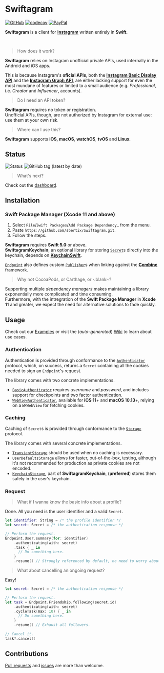 # Swiftagram
[![GitHub](https://img.shields.io/github/license/sbertix/Swiftagram)](LICENSE)
[![codecov](https://codecov.io/gh/sbertix/Swiftagram/branch/master/graph/badge.svg)](https://codecov.io/gh/sbertix/Swiftagram) [![PayPal](https://img.shields.io/badge/support-PayPal-blue?style=flat&logo=paypal)](https://www.paypal.me/sbertix)

**Swiftagram** is a client for [**Instagram**](https://instagram.com) written entirely in **Swift**.

<br/>

> How does it work?  

**Swiftagram** relies on Instagram unofficial private APIs, used internally in the Android and iOS apps.  

This is because Instagram's **oficial APIs**, both the [**Instagram Basic Display API**](https://developers.facebook.com/docs/instagram-basic-display-api) and the [**Instagram Graph API**](https://developers.facebook.com/docs/instagram-api/), are either lacking support for even the most mundane of features or limited to a small audience (e.g. _Professional_, i.e. _Creator_ and _Influencer_, accounts).  

> Do I need an API token?

**Swiftagram** requires no token or registration.\
Unofficial APIs, though, are not authorized by Instagram for external use: use them at your own risk.

> Where can I use this?

**Swiftagram** supports **iOS**, **macOS**, **watchOS**, **tvOS** and **Linux**.

## Status
![Status](https://github.com/sbertix/Swiftagram/workflows/Master/badge.svg)
![GitHub tag (latest by date)](https://img.shields.io/github/v/tag/sbertix/Swiftagram)

> What's next?

Check out the [dashboard](https://github.com/sbertix/Swiftagram/projects/1).

## Installation
### Swift Package Manager (Xcode 11 and above)
1. Select `File`/`Swift Packages`/`Add Package Dependency…` from the menu.
1. Paste `https://github.com/sbertix/Swiftagram.git`.
1. Follow the steps.

**Swiftagram** requires **Swift 5.0** or above.\
**SwiftagramKeychain**, an optional library for storing [`Secret`](https://github.com/sbertix/Swiftagram/wiki/Secret)s directly into the keychain, depends on [**KeychainSwift**](https://github.com/evgenyneu/keychain-swift).

[`Endpoint`](https://github.com/sbertix/Swiftagram/wiki/Endpoint) also defines custom [`Publisher`](https://developer.apple.com/documentation/combine/publisher)s when linking against the [**Combine**](https://developer.apple.com/documentation/combine) framework.

> Why not CocoaPods, or Carthage, or ~blank~?

Supporting multiple _dependency managers_ makes maintaining a library exponentially more complicated and time consuming.\
Furthermore, with the intregration of the **Swift Package Manager** in **Xcode 11** and greater, we expect the need for alternative solutions to fade quickly.

## Usage
Check out our [Examples](Examples) or visit the (_auto-generated_) [Wiki](https://github.com/sbertix/Swiftagram/wiki) to learn about use cases.  

### Authentication
Authentication is provided through conformance to the [`Authenticator`](https://github.com/sbertix/Swiftagram/wiki/Authenticator) protocol, which, on success, returns a `Secret` containing all the cookies needed to sign an `Endpoint`'s request.

The library comes with two concrete implementations.
- [`BasicAuthenticator`](https://github.com/sbertix/Swiftagram/wiki/BasicAuthenticator) requires _username_ and _password_, and includes support for checkpoints and two factor authentication.
- [`WebViewAuthenticator`](https://github.com/sbertix/Swiftagram/wiki/WebViewAuthenticator), available for **iOS 11**+ and **macOS 10.13**+, relying on a `WKWebView` for fetching cookies.

### Caching
Caching of `Secret`s is provided through conformance to the [`Storage`](https://github.com/sbertix/Swiftagram/wiki/Storage) protocol.  

The library comes with several concrete implementations.  
- [`TransientStorage`](https://github.com/sbertix/Swiftagram/wiki/TransientStorage) should be used when no caching is necessary.  
- [`UserDefaultsStorage`](https://github.com/sbertix/Swiftagram/wiki/UserDefaultsStorage) allows for faster, out-of-the-box, testing, although it's not recommended for production as private cookies are not encoded.  
- [`KeychainStorage`](https://github.com/sbertix/Swiftagram/wiki/KeychainStorage), part of **SwiftagramKeychain**, (**preferred**) stores them safely in the user's keychain.  

### Request
> What if I wanna know the basic info about a profile?

Done. All you need is the user identifier and a valid `Secret`.

```swift
let identifier: String = /* the profile identifier */
let secret: Secret = /* the authentication response */

// Perform the request.
Endpoint.User.summary(for: identifier)
    .authenticating(with: secret)
    .task { _ in
      // Do something here.
    }
    .resume() // Strongly referenced by default, no need to worry about it.
```

> What about cancelling an ongoing request?

Easy!

```swift
let secret: Secret = /* the authentication response */

// Perform the request.
let task = Endpoint.Friendship.following(secret.id)
    .authenticating(with: secret)
    .cycleTask(max: 10) { _ in 
      // Do something here.
    }
    .resume() // Exhaust all followers.
    
// Cancel it.
task?.cancel()
```

## Contributions
[Pull requests](https://github.com/sbertix/Swiftagram/pulls) and [issues](https://github.com/sbertix/Swiftagram/issues) are more than welcome.
